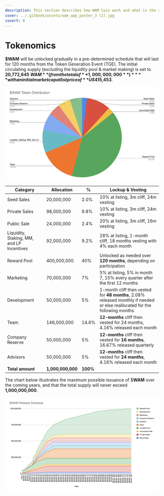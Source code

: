 ```yaml
---
description: This section describes how WAM Coin work and what is the release schedule.
cover: ../.gitbook/assets/wam_app_poster_3 (1).jpg
coverY: 0
---
```


# Tokenomics

**$WAM** will be unlocked gradually in a pre-determined schedule that will last for 120 months from the Token Generation Event (TGE). The initial circulating supply (excluding the liquidity pool & market making) is set to **20,772,645 $WAM** (from the total of **1,000,000,000**) **** with an initial market cap at list price of **US$415,453**.

![1,000,000,000 $WAM – Total Supply](<../.gitbook/assets/image (11).png>)

| Category                                  | Allocation        | %        | Lockup & Vesting                                                                                                           |
| ----------------------------------------- | ----------------- | -------- | -------------------------------------------------------------------------------------------------------------------------- |
| Seed Sales                                | 20,000,000        | 2.0%     | 10% at listing, 3m cliff, 24m vesting                                                                                      |
| Private Sales                             | 98,000,000        | 9.8%     | 10% at listing, 3m cliff, 24m vesting                                                                                      |
| Public Sale                               | 24,000,000        | 2.4%     | 20% at listing, 3m cliff, 16m vesting                                                                                      |
| Liquidity, Staking, MM, and LP Incentives | 92,000,000        | 9.2%     | 28% at listing, 1-month cliff, 18 months vesting with 4% each month                                                        |
| Reward Pool                               | 400,000,000       | 40%      | Unlocked as needed over **120 months**, depending on participation                                                         |
| Marketing                                 | 70,000,000        | 7%       | 5% at listing, 5% in month 7, 15% every quarter after the first 12 months                                                  |
| Development                               | 50,000,000        | 5%       | 1-month cliff then vested for **48 months**, 2.08% released monthly if needed or else reallocated for the following months |
| Team                                      | 146,000,000       | 14.6%    | **12-months** cliff then vested for 24 months, 4.16% released each month                                                   |
| Company Reserve                           | 50,000,000        | 5%       | **12-months** cliff then vested for **16 months**, 16.67% released quarterly                                               |
| Advisors                                  | 50,000,000        | 5%       | **12-months** cliff then vested for **24 months**, 4.16% released each month                                               |
| **Total amount**                          | **1,000,000,000** | **100%** |                                                                                                                            |



The chart below illustrates the maximum possible issuance of $**WAM** over the coming years, and that the total supply will never exceed **1,000,000,000**.

![$WAM Release Schedule](<../.gitbook/assets/image (12).png>)
